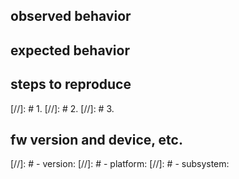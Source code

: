 ## observed behavior

## expected behavior

## steps to reproduce
[//]: # 1.
[//]: # 2.
[//]: # 3.

## fw version and device, etc.
[//]: # - version:
[//]: # - platform:
[//]: # - subsystem:
